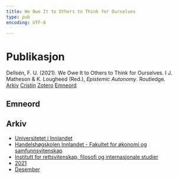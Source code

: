 ```yaml
---
title: We Owe It to Others to Think for Ourselves
type: pub
encoding: UTF-8

---
```

<h1>Publikasjon</h1>
<article id="csl-bib-container-FJ3YMT97" class="csl-bib-container">
  <div class="csl-bib-body"> <div class="csl-entry">Dellsén, F. U. (2021). We Owe It to Others to Think for Ourselves. I J. Matheson &#38; K. Lougheed (Red.), <i>Epistemic Autonomy</i>. Routledge.</div> </div>
  <div class="csl-bib-buttons">
    <a href="#taxonomy-article-FJ3YMT97" alt="archive" class="csl-bib-button">Arkiv</a>
    <a href="https://app.cristin.no/results/show.jsf?id=1967269" alt="Cristin" class="csl-bib-button">Cristin</a>
    <a href="http://zotero.org/groups/5881554/items/FJ3YMT97" alt="Zotero" class="csl-bib-button">Zotero</a>
    <a href="#keywords-article-FJ3YMT97" alt="keywords" class="csl-bib-button">Emneord</a>
  </div>
  <div id="csl-bib-meta-container-FJ3YMT97"></div>
</article>
<div id="csl-bib-meta-FJ3YMT97" class="csl-bib-meta">
  <article id="keywords-article-FJ3YMT97" class="keywords-article">
    <h1>Emneord</h1>
    
  </article>
  <article id="taxonomy-article-FJ3YMT97" class="taxonomy-article">
    <h1>Arkiv</h1>
    <ul>
      <li><a href="{{< params subfolder >}}nn/archive/?key=3DCRN523">Universitetet i Innlandet</a></li>
      <li><a href="{{< params subfolder >}}nn/archive/?key=DU8Q9LN9">Handelshøgskolen Innlandet - Fakultet for økonomi og samfunnsvitenskap</a></li>
      <li><a href="{{< params subfolder >}}nn/archive/?key=ITYAG68H">Institutt for rettsvitenskap, filosofi og internasjonale studier</a></li>
      <li><a href="{{< params subfolder >}}nn/archive/?key=VFX285I3">2021</a></li>
      <li><a href="{{< params subfolder >}}nn/archive/?key=SLUXB9NW">Desember</a></li>
    </ul>
  </article>
</div>
